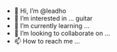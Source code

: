 - 👋 Hi, I’m @leadho
- 👀 I’m interested in ... guitar
- 🌱 I’m currently learning ...
- 💞️ I’m looking to collaborate on ...
- 📫 How to reach me ...

<!---
leadho/leadho is a ✨ special ✨ repository because its `README.md` (this file) appears on your GitHub profile.
You can click the Preview link to take a look at your changes.
--->
